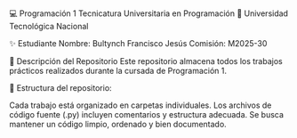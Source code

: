 💻 Programación 1
Tecnicatura Universitaria en Programación
📍 Universidad Tecnológica Nacional

✨ Estudiante
Nombre: Bultynch Francisco Jesús
Comisión: M2025-30

📂 Descripción del Repositorio
Este repositorio almacena todos los trabajos prácticos realizados durante la cursada de Programación 1.

📌 Estructura del repositorio:

Cada trabajo está organizado en carpetas individuales.
Los archivos de código fuente (.py) incluyen comentarios y estructura adecuada.
Se busca mantener un código limpio, ordenado y bien documentado.
